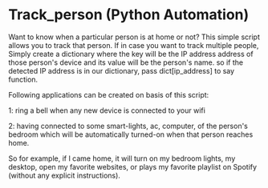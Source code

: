 # Track_person (Python Automation)

Want to know when a particular person is at home or not?
This simple script allows you to track that person.
If in case you want to track multiple people,
Simply create a dictionary where the key will be the IP address address of those person's device
and its value will be the person's name.
so if the detected IP address is in our dictionary, pass dict[ip_address] to say function.

Following applications can be created on basis of this script:
 
 1: ring a bell when any new device is connected to your wifi
 
 2: having connected to some smart-lights, ac, computer, of the person's bedroom which will be automatically turned-on when that person reaches home.
 
So for example, if I came home, it will turn on my bedroom lights, my desktop, open my favorite websites, or plays my favorite playlist on Spotify (without any explicit instructions).
